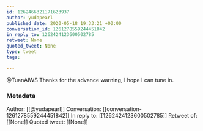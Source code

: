 ```yaml
---
id: 1262466321171623937
author: yudapearl
published_date: 2020-05-18 19:33:21 +00:00
conversation_id: 1261278559244451842
in_reply_to: 1262424123600502785
retweet: None
quoted_tweet: None
type: tweet
tags:

---
```


@TuanAIWS Thanks for the advance warning, I hope I can tune in.

### Metadata

Author: [[@yudapearl]]
Conversation: [[conversation-1261278559244451842]]
In reply to: [[1262424123600502785]]
Retweet of: [[None]]
Quoted tweet: [[None]]
